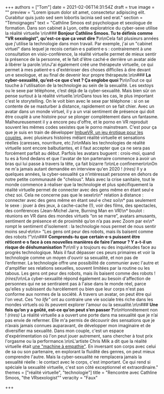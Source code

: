 +++
authors = ["Tom"]
date = 2021-02-06T14:31:54Z
draft = true
image = ""
preview = "Lorem ipsum dolor sit amet, consectetur adipiscing elit. Curabitur quis justo sed sem lobortis lacinia sed sed erat."
section = "Témoignages"
text = "Cathline Smoos est psychologue et sexologue de formation. Dans son cabinet à Lyon, cette exploratrice du cyber-sexe utilise la réalité virtuelle \n\n### **Bonjour Cathline Smoos. Tu te définis comme \"VR sexologist\", qu'est-ce que ça veut dire ?**\n\nCela fait plusieurs années que j'utilise la technologie dans mon travail. Par exemple, j'ai un \"cabinet virtuel\" dans lequel je recois certain·e·s patient·e·s : contrairement à une consultation en visio-conférence, la réalité virtuelle permet de mieux sentir la présence de la personne, et le fait d'être caché·e derrière un avatar aide à libérer la parole.\n\nJ'ai également créé une thérapeute virtuelle, ce qui permet à mes patient·e·s d'extérioser des choses difficiles à dire devant un·e sexologue, et au final de devenir leur propre thérapeute.\n\n### **La cyber-sexualité, qu’est-ce que c’est ? Ça englobe quoi ?**\n\nTout ce qui touche à l'utilisation de la technologie au sein de la sexualité. Les sextoys ou le sexe par téléphone, c’est déjà de la cyber-sexualité. Mais bien sûr on pense surtout à la réalité virtuelle.\n\nDans tous les cas, le plus important c'est le storytelling. On le voit bien avec le sexe par téléphone : si on se contente de se masturber à distance, rapidement on se fait chier. Avec un avatar dans un monde virtuel, il y a un vrai sentiment de présence qui doit être couplé à une histoire pour se plonger complètement dans un fantasme. Malheureusement il y a encore peu d'offre, et le porno en VR reproduit souvent les mêmes codes sexistes que le porno mainstream. C'est pour ça que je suis en train de développer [ImbueVR, un jeu érotique pour les couples](), avec plusieurs histoires mêlant réalité virtuelle et sensations réelles (caresses, nourriture, etc.)\n\nMais les technologies de réalité virtuelle sont encore balbutiantes, et il faut accepter que ça ne sera pas forcément parfait au début. Parfois les avatars buguent : crois-moi, quand tu es à fond dedans et que l'avatar de ton partenaire commence à avoir un bras qui lui passe à travers la tête, ça fait bizarre !\n\nLe confinemen\n\nOn ne m'a jamais autant demandée en interview qu'en 2020 ! _(rires)_ Il y a quelques années, la cyber-sexualité ça n’intéressait personne en dehors de notre petite communauté de \"chelous\". Mais avec la crise sanitaire, tout le monde commence à réaliser que la technologie et plus spécifiquement la réalité virtuelle permet de connecter avec des gens même en étant seul·e chez soi. Cela ne concerne pas que le sexe\n\n* relation à distance : connecter avec des gens même en étant seul·e chez soi\n* pas seulement le sexe : jouer à des jeux, à cache-cache (!), voir des films, des spectacles, des conférences (Jean-Michel Jarre, Burning Man en VR)\n* boulot : réunions en VR dans des mondes virtuels “on se marre”, avatars amusants, sentiment de présence et de proximité qu’on n’a pas avec Zoom par ex\n* rompt le sentiment d’isolement : la technologie nous permet de nous sentir moins seul·e\n\n> \"Les gens ont peur des robots, mais ils baisent comme des robots !\"\n\n### **Comprends-tu que certain·e·s puissent être réticent·e·s face à ces nouvelles manières de faire l’amour ? Y a-t-il un risque de déshumanisation ?**\n\nIl y a toujours eu des inquiétudes face au progrès technologique. Mais il faut dépasser ces peurs primaires et voir la technologie comme un moyen d'ouvrir sa sexualité, et non pas de l’enfermer. La technologie offre une possibilité de communier avec l'autre et d'amplifier ses relations sexuelles, souvent limitées par la routine ou les tabous. Les gens ont peur des robots, mais ils baisent comme des robots ! _(rires)_\n\nLa cyber-sexualité répond également au besoin d'affection de personnes qui ne se sentiraient pas à l'aise dans le monde réel, parce qu'elles y subissent du harcèlement ou bien que leur corps n'est pas conforme aux normes de la société. À travers un avatar, on peut être qui l'on veut. Ces _\"no life\"_ ont au contraire une vie sociale très riche dans les mondes virtuels où ils peuvent explorer l'amour ou la sexualité.\n\n### **Une fois qu’on y a goûté, est-ce qu’on peut s’en passer ?**\n\nHonnêtement non ! _(rires)_ La réalité virtuelle a a ouvert une porte dans ma sexualité que je n’ai pas envie de refermer. Elle m'a permis de découvrir des sensations que je n’avais jamais connues auparavant, de développer mon imaginaire et de diversifier ma sexualité. Dans mon couple, c'est un espace d'expérimentation où l'on peut jouer autrement, sans chercher à tout prix l'orgasme ou la performance.\n\nL'artiste Chris Milk a dit que la réalité virtuelle était [une \"machine à empathie\"](https://www.ted.com/talks/chris_milk_how_virtual_reality_can_create_the_ultimate_empathy_machine?language=fr). En inversant son corps avec celui de sa ou son partenaire, en explorant la fluidité des genres, on peut mieux comprendre l'autre. Mais la cyber-sexualité ne remplacera jamais la sexualité réelle : le contact avec le corps, c'est important. Ce qui rend si spéciale la sexualité virtuelle, c'est son côté exceptionnel et extraordinaire."
themes = ["réalité virtuelle", "technologie"]
title = "Rencontre avec Cathline Smoos, \"the VRsexologist\""
veracity = "Faux"

+++
